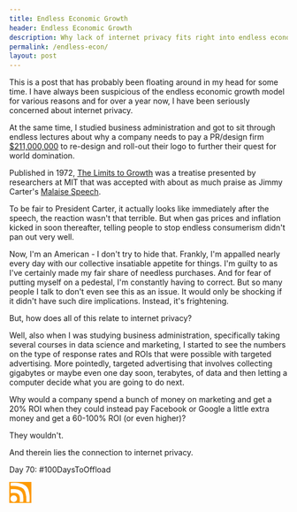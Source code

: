 ```yaml
---
title: Endless Economic Growth
header: Endless Economic Growth
description: Why lack of internet privacy fits right into endless economic growth and why we should be concerned about that
permalink: /endless-econ/
layout: post
---
```


This is a post that has probably been floating around in my head for some time. I have always been suspicious of the endless economic growth model for various reasons and for over a year now, I have been seriously concerned about internet privacy.

At the same time, I studied business administration and got to sit through endless lectures about why a company needs to pay a PR/design firm [$211,000,000](https://www.canny-creative.com/rebranding-failures-how-much-they-cost/) to re-design and roll-out their logo to further their quest for world domination.

Published in 1972, [The Limits to Growth](https://psmag.com/magazine/fallacy-of-endless-growth) was a treatise presented by researchers at MIT that was accepted with about as much praise as Jimmy Carter's [Malaise Speech](https://slate.com/news-and-politics/2021/10/jimmy-carter-energy-crisis-malaise-speech-biden-supply-chain.html).

To be fair to President Carter, it actually looks like immediately after the speech, the reaction wasn't that terrible. But when gas prices and inflation kicked in soon thereafter, telling people to stop endless consumerism didn't pan out very well.

Now, I'm an American - I don't try to hide that. Frankly, I'm appalled nearly every day with our collective insatiable appetite for things. I'm guilty to as I've certainly made my fair share of needless purchases. And for fear of putting myself on a pedestal, I'm constantly having to correct. But so many people I talk to don't even see this as an issue. It would only be shocking if it didn't have such dire implications. Instead, it's frightening.

But, how does all of this relate to internet privacy?

Well, also when I was studying business administration, specifically taking several courses in data science and marketing, I started to see the numbers on the type of response rates and ROIs that were possible with targeted advertising. More pointedly, targeted advertising that involves collecting gigabytes or maybe even one day soon, terabytes, of data and then letting a computer decide what you are going to do next.

Why would a company spend a bunch of money on marketing and get a 20% ROI when they could instead pay Facebook or Google a little extra money and get a 60-100% ROI (or even higher)?

They wouldn't.

And therein lies the connection to internet privacy.



Day 70: #100DaysToOffload

<a href="https://rmooreblog.netlify.app/feed.xml"><img src="/assets/images/rss_feed.jpg" style="opacity:1;" width="40"/></a>
